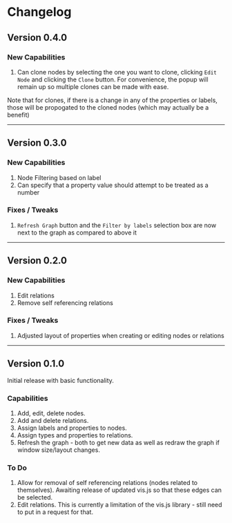 Changelog
=========
## Version 0.4.0

### New Capabilities
1. Can clone nodes by selecting the one you want to clone, clicking `Edit Node` and clicking the `Clone` button. For convenience, the popup will remain up so multiple clones can be made with ease.

Note that for clones, if there is a change in any of the properties or labels, those will be propogated to the cloned nodes (which may actually be a benefit)

-----------------------------------

## Version 0.3.0

### New Capabilities
1. Node Filtering based on label
1. Can specify that a property value should attempt to be treated as a number

### Fixes / Tweaks
1. `Refresh Graph` button and the `Filter by labels` selection box are now next to the graph as compared to above it

-----------------------------------

## Version 0.2.0

### New Capabilities
1. Edit relations
1. Remove self referencing relations

### Fixes / Tweaks
1. Adjusted layout of properties when creating or editing nodes or relations

-----------------------------------

## Version 0.1.0

Initial release with basic functionality.

### Capabilities
1. Add, edit, delete nodes.
1. Add and delete relations.
1. Assign labels and properties to nodes.
1. Assign types and properties to relations.
1. Refresh the graph - both to get new data as well as redraw the graph if window size/layout changes.

### To Do
1. Allow for removal of self referencing relations (nodes related to themselves). Awaiting release of updated vis.js so that these edges can be selected.
1. Edit relations. This is currently a limitation of the vis.js library - still need to put in a request for that.
